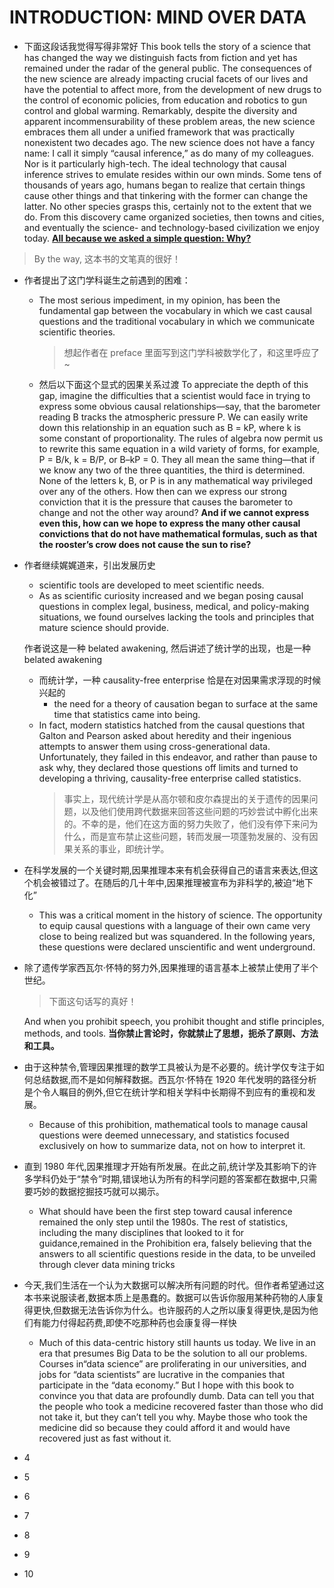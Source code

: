 # INTRODUCTION: MIND OVER DATA

- 下面这段话我觉得写得非常好
  This book tells the story of a science that has changed the way we distinguish facts from fiction and yet has remained under the radar of the general public. The consequences of the new science are already impacting crucial facets of our lives and have the potential to affect more, from the development of new drugs to the control of economic policies, from education and robotics to gun control and global warming. Remarkably, despite the diversity and apparent incommensurability of these problem areas,
  the new science embraces them all under a unified framework that was practically nonexistent two decades ago.
  The new science does not have a fancy name: I call it simply “causal inference,” as do many of my colleagues. Nor is it particularly high-tech. The ideal technology that causal inference strives to emulate resides within our own minds. Some tens of thousands of years ago, humans began to realize that certain things cause other things and that tinkering with the former can change the latter. No other species grasps this, certainly not to the extent that we do. From this discovery came organized societies, then towns and cities, and eventually the science- and technology-based civilization we enjoy today. **[All because we asked a simple question: Why?]()**

> By the way, 这本书的文笔真的很好！

- 作者提出了这门学科诞生之前遇到的困难：

  - The most serious impediment, in my opinion, has been the fundamental gap between the vocabulary in which we
    cast causal questions and the traditional vocabulary in which we communicate scientific theories.
    > 想起作者在 preface 里面写到这门学科被数学化了，和这里呼应了~
  - 然后以下面这个显式的因果关系过渡
    To appreciate the depth of this gap, imagine the difficulties that a scientist would face in trying to express some obvious causal relationships—say, that the barometer reading B tracks the atmospheric pressure P. We can easily write down this relationship in an equation such as B = kP, where k is some constant of proportionality. The rules of algebra now permit us to rewrite this same equation in a wild variety of forms, for example, P = B/k, k = B/P, or B–kP = 0. They all mean the same thing—that if we know any two of the three quantities, the third is determined. None of the letters k, B, or P is in any mathematical way privileged over any of the others. How then can we express our strong conviction that it is the pressure that causes the barometer to change and not the other way around? **And if we cannot express even this, how can we hope to express the many other causal convictions that do not have mathematical formulas, such as that the rooster’s crow does not cause the sun to rise?**

- 作者继续娓娓道来，引出发展历史

  - scientific tools are developed to meet scientific needs.
  - As as scientific curiosity increased and we began posing causal questions in complex legal, business, medical, and policy-making situations, we found ourselves lacking the tools and principles that mature science should provide.

  作者说这是一种 belated awakening, 然后讲述了统计学的出现，也是一种 belated awakening

  - 而统计学，一种 causality-free enterprise 恰是在对因果需求浮现的时候 兴起的
    - the need for a theory of causation began to surface at the same time that statistics came into being.
  - In fact, modern statistics hatched from the causal questions that Galton and Pearson asked about heredity and their ingenious attempts to answer them using cross-generational data. Unfortunately, they failed in this endeavor, and rather than pause to ask why, they declared those questions off limits and turned to developing a thriving, causality-free enterprise called statistics.
    > 事实上，现代统计学是从高尔顿和皮尔森提出的关于遗传的因果问题，以及他们使用跨代数据来回答这些问题的巧妙尝试中孵化出来的。不幸的是，他们在这方面的努力失败了，他们没有停下来问为什么，而是宣布禁止这些问题，转而发展一项蓬勃发展的、没有因果关系的事业，即统计学。

- 在科学发展的一个关键时期,因果推理本来有机会获得自己的语言来表达,但这个机会被错过了。在随后的几十年中,因果推理被宣布为非科学的,被迫“地下化”

  - This was a critical moment in the history of science. The opportunity to equip causal questions with a language of their own came very close to being realized but was squandered. In the following years, these questions were
    declared unscientific and went underground.

- 除了遗传学家西瓦尔·怀特的努力外,因果推理的语言基本上被禁止使用了半个世纪。

  > 下面这句话写的真好！

  And when you prohibit speech, you prohibit thought and stifle principles, methods, and tools. **当你禁止言论时，你就禁止了思想，扼杀了原则、方法和工具。**

- 由于这种禁令,管理因果推理的数学工具被认为是不必要的。统计学仅专注于如何总结数据,而不是如何解释数据。西瓦尔·怀特在 1920 年代发明的路径分析是个令人瞩目的例外,但它在统计学和相关学科中长期得不到应有的重视和发展。

  - Because of this prohibition, mathematical tools to manage causal questions were deemed unnecessary, and statistics focused exclusively on how to summarize data, not on how to interpret it.

- 直到 1980 年代,因果推理才开始有所发展。在此之前,统计学及其影响下的许多学科仍处于“禁令”时期,错误地认为所有的科学问题的答案都在数据中,只需要巧妙的数据挖掘技巧就可以揭示。

  - What should have been the first step toward causal inference remained the only step until the 1980s. The
    rest of statistics, including the many disciplines that looked to it for guidance,remained in the Prohibition era, falsely believing that the answers to all scientific questions reside in the data, to be unveiled through clever data mining tricks

- 今天,我们生活在一个认为大数据可以解决所有问题的时代。但作者希望通过这本书来说服读者,数据本质上是愚蠢的。数据可以告诉你服用某种药物的人康复得更快,但数据无法告诉你为什么。也许服药的人之所以康复得更快,是因为他们有能力付得起药费,即使不吃那种药也会康复得一样快

  - Much of this data-centric history still haunts us today. We live in an era that presumes Big Data to be the solution to all our problems. Courses in“data science” are proliferating in our universities, and jobs for “data scientists” are lucrative in the companies that participate in the “data economy.” But I hope with this book to convince you that data are profoundly dumb. Data can tell you that the people who took a medicine recovered faster than those who did not take it, but they can’t tell you why. Maybe those who took the medicine did so because they could afford it and would have recovered just as fast without it.

- 4
- 5
- 6
- 7
- 8
- 9
- 10
